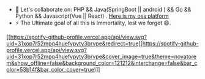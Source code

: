 - 👯 Let's collaborate on: PHP && Java(SpringBoot || android ) && Go && Python && Javascript(Vue || React) . [Here is my oss platform](https://github.com/packageproposals)
- ⚡ The Ultimate goal of all this is Immortality, lest we forget 😄.

[[https://spotify-github-profile.vercel.app/api/view.svg?uid=31xop7r52mpq4huefvpyty3brvpe&redirect=true][https://spotify-github-profile.vercel.app/api/view.svg?uid=31xop7r52mpq4huefvpyty3brvpe&cover_image=true&theme=novatorem&show_offline=false&background_color=121212&interchange=false&bar_color=53b14f&bar_color_cover=true)]]


